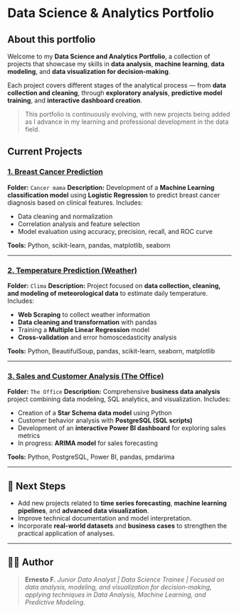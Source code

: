 # Data Science & Analytics Portfolio

## About this portfolio

Welcome to my **Data Science and Analytics Portfolio**, a collection of projects that showcase my skills in **data analysis**, **machine learning**, **data modeling**, and **data visualization for decision-making**.

Each project covers different stages of the analytical process — from **data collection and cleaning**, through **exploratory analysis**, **predictive model training**, and **interactive dashboard creation**.

> This portfolio is continuously evolving, with new projects being added as I advance in my learning and professional development in the data field.



## Current Projects

### [1. Breast Cancer Prediction](Cancer%20mama)

**Folder:** `Cancer mama`
**Description:**
Development of a **Machine Learning classification model** using **Logistic Regression** to predict breast cancer diagnosis based on clinical features.
Includes:

* Data cleaning and normalization
* Correlation analysis and feature selection
* Model evaluation using accuracy, precision, recall, and ROC curve

**Tools:** Python, scikit-learn, pandas, matplotlib, seaborn

---

### [2. Temperature Prediction (Weather)](Clima)

**Folder:** `Clima`
**Description:**
Project focused on **data collection, cleaning, and modeling of meteorological data** to estimate daily temperature.
Includes:

* **Web Scraping** to collect weather information
* **Data cleaning and transformation** with pandas
* Training a **Multiple Linear Regression** model
* **Cross-validation** and error homoscedasticity analysis

**Tools:** Python, BeautifulSoup, pandas, scikit-learn, seaborn, matplotlib

---

### [3. Sales and Customer Analysis (The Office)](TheOffice)

**Folder:** `The Office`
**Description:**
Comprehensive **business data analysis** project combining data modeling, SQL analytics, and visualization.
Includes:

* Creation of a **Star Schema data model** using Python
* Customer behavior analysis with **PostgreSQL (SQL scripts)**
* Development of an **interactive Power BI dashboard** for exploring sales metrics
* In progress: **ARIMA model** for sales forecasting

**Tools:** Python, PostgreSQL, Power BI, pandas, pmdarima

---

## 🚀 Next Steps

* Add new projects related to **time series forecasting**, **machine learning pipelines**, and **advanced data visualization**.
* Improve technical documentation and model interpretation.
* Incorporate **real-world datasets** and **business cases** to strengthen the practical application of analyses.

---

## 👨‍💻 Author

> **Ernesto F.**
> *Junior Data Analyst | Data Science Trainee | Focused on data analysis, modeling, and visualization for decision-making, applying techniques in Data Analysis, Machine Learning, and Predictive Modeling.*

